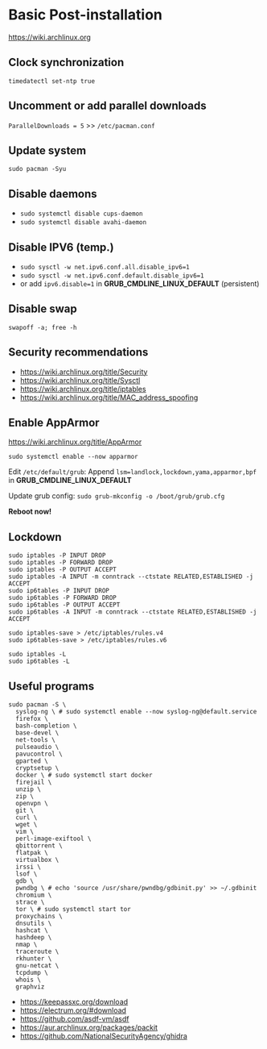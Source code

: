# Basic Post-installation

https://wiki.archlinux.org

## Clock synchronization
`timedatectl set-ntp true`

## Uncomment or add parallel downloads
`ParallelDownloads = 5` >> `/etc/pacman.conf`

## Update system
`sudo pacman -Syu`

## Disable daemons
- `sudo systemctl disable cups-daemon`
- `sudo systemctl disable avahi-daemon`

## Disable IPV6 (temp.)
- `sudo sysctl -w net.ipv6.conf.all.disable_ipv6=1`
- `sudo sysctl -w net.ipv6.conf.default.disable_ipv6=1`
- or add `ipv6.disable=1` in **GRUB_CMDLINE_LINUX_DEFAULT** (persistent)

## Disable swap
`swapoff -a; free -h`

## Security recommendations
- https://wiki.archlinux.org/title/Security
- https://wiki.archlinux.org/title/Sysctl
- https://wiki.archlinux.org/title/iptables
- https://wiki.archlinux.org/title/MAC_address_spoofing

## Enable AppArmor
https://wiki.archlinux.org/title/AppArmor

`sudo systemctl enable --now apparmor`

Edit `/etc/default/grub`: Append `lsm=landlock,lockdown,yama,apparmor,bpf` in **GRUB_CMDLINE_LINUX_DEFAULT**

Update grub config: `sudo grub-mkconfig -o /boot/grub/grub.cfg`

**Reboot now!**

## Lockdown

```shell
sudo iptables -P INPUT DROP
sudo iptables -P FORWARD DROP
sudo iptables -P OUTPUT ACCEPT
sudo iptables -A INPUT -m conntrack --ctstate RELATED,ESTABLISHED -j ACCEPT
sudo ip6tables -P INPUT DROP
sudo ip6tables -P FORWARD DROP
sudo ip6tables -P OUTPUT ACCEPT
sudo ip6tables -A INPUT -m conntrack --ctstate RELATED,ESTABLISHED -j ACCEPT

sudo iptables-save > /etc/iptables/rules.v4
sudo ip6tables-save > /etc/iptables/rules.v6

sudo iptables -L
sudo ip6tables -L
```

##  Useful programs
```shell
sudo pacman -S \
  syslog-ng \ # sudo systemctl enable --now syslog-ng@default.service
  firefox \
  bash-completion \
  base-devel \
  net-tools \
  pulseaudio \
  pavucontrol \
  gparted \
  cryptsetup \
  docker \ # sudo systemctl start docker
  firejail \
  unzip \
  zip \
  openvpn \
  git \
  curl \
  wget \
  vim \
  perl-image-exiftool \
  qbittorrent \
  flatpak \
  virtualbox \
  irssi \
  lsof \
  gdb \
  pwndbg \ # echo 'source /usr/share/pwndbg/gdbinit.py' >> ~/.gdbinit
  chromium \
  strace \
  tor \ # sudo systemctl start tor
  proxychains \
  dnsutils \
  hashcat \
  hashdeep \
  nmap \
  traceroute \
  rkhunter \
  gnu-netcat \
  tcpdump \
  whois \ 
  graphviz
```

- https://keepassxc.org/download
- https://electrum.org/#download
- https://github.com/asdf-vm/asdf
- https://aur.archlinux.org/packages/packit
- https://github.com/NationalSecurityAgency/ghidra
